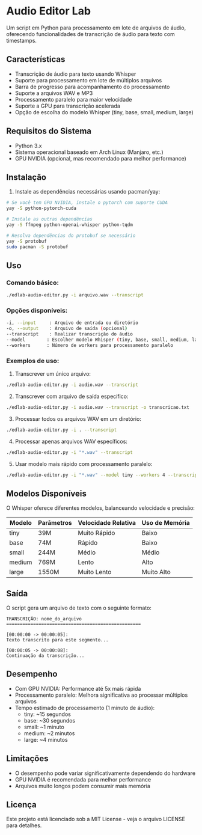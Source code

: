 # Audio Editor Lab

Um script em Python para processamento em lote de arquivos de áudio, oferecendo funcionalidades de transcrição de áudio para texto com timestamps.

## Características

- Transcrição de áudio para texto usando Whisper
- Suporte para processamento em lote de múltiplos arquivos
- Barra de progresso para acompanhamento do processamento
- Suporte a arquivos WAV e MP3
- Processamento paralelo para maior velocidade
- Suporte a GPU para transcrição acelerada
- Opção de escolha do modelo Whisper (tiny, base, small, medium, large)

## Requisitos do Sistema

- Python 3.x
- Sistema operacional baseado em Arch Linux (Manjaro, etc.)
- GPU NVIDIA (opcional, mas recomendado para melhor performance)

## Instalação

1. Instale as dependências necessárias usando pacman/yay:

```bash
# Se você tem GPU NVIDIA, instale o pytorch com suporte CUDA
yay -S python-pytorch-cuda

# Instale as outras dependências
yay -S ffmpeg python-openai-whisper python-tqdm

# Resolva dependências do protobuf se necessário
yay -S protobuf
sudo pacman -S protobuf
```

## Uso

### Comando básico:
```bash
./edlab-audio-editor.py -i arquivo.wav --transcript
```

### Opções disponíveis:
```bash
-i, --input     : Arquivo de entrada ou diretório
-o, --output    : Arquivo de saída (opcional)
--transcript    : Realizar transcrição do áudio
--model        : Escolher modelo Whisper (tiny, base, small, medium, large)
--workers      : Número de workers para processamento paralelo
```

### Exemplos de uso:

1. Transcrever um único arquivo:
```bash
./edlab-audio-editor.py -i audio.wav --transcript
```

2. Transcrever com arquivo de saída específico:
```bash
./edlab-audio-editor.py -i audio.wav --transcript -o transcricao.txt
```

3. Processar todos os arquivos WAV em um diretório:
```bash
./edlab-audio-editor.py -i . --transcript
```

4. Processar apenas arquivos WAV específicos:
```bash
./edlab-audio-editor.py -i "*.wav" --transcript
```

5. Usar modelo mais rápido com processamento paralelo:
```bash
./edlab-audio-editor.py -i "*.wav" --model tiny --workers 4 --transcript
```

## Modelos Disponíveis

O Whisper oferece diferentes modelos, balanceando velocidade e precisão:

| Modelo  | Parâmetros | Velocidade Relativa | Uso de Memória |
|---------|------------|---------------------|----------------|
| tiny    | 39M        | Muito Rápido        | Baixo         |
| base    | 74M        | Rápido              | Baixo         |
| small   | 244M       | Médio               | Médio         |
| medium  | 769M       | Lento               | Alto          |
| large   | 1550M      | Muito Lento         | Muito Alto    |

## Saída

O script gera um arquivo de texto com o seguinte formato:
```
TRANSCRIÇÃO: nome_do_arquivo
==================================================

[00:00:00 -> 00:00:05]:
Texto transcrito para este segmento...

[00:00:05 -> 00:00:08]:
Continuação da transcrição...
```

## Desempenho

- Com GPU NVIDIA: Performance até 5x mais rápida
- Processamento paralelo: Melhora significativa ao processar múltiplos arquivos
- Tempo estimado de processamento (1 minuto de áudio):
  - tiny: ~15 segundos
  - base: ~30 segundos
  - small: ~1 minuto
  - medium: ~2 minutos
  - large: ~4 minutos

## Limitações

- O desempenho pode variar significativamente dependendo do hardware
- GPU NVIDIA é recomendada para melhor performance
- Arquivos muito longos podem consumir mais memória

## Licença

Este projeto está licenciado sob a MIT License - veja o arquivo LICENSE para detalhes.